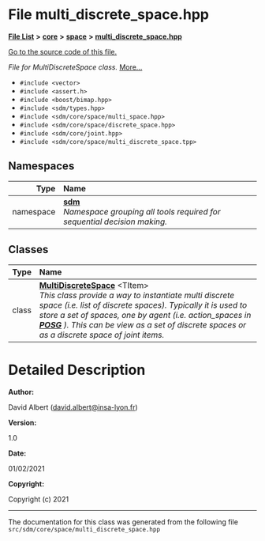 
<NavBar active_item_id="2"/>

# File multi\_discrete\_space.hpp


[**File List**](files.md) **>** [**core**](dir_92216a09053680f71034e5e26026ee62.md) **>** [**space**](dir_4382197029a4717686416170aae3e90a.md) **>** [**multi\_discrete\_space.hpp**](multi__discrete__space_8hpp.md)

[Go to the source code of this file.](multi__discrete__space_8hpp_source.md)

_File for MultiDiscreteSpace class._ [More...](#detailed-description)

* `#include <vector>`
* `#include <assert.h>`
* `#include <boost/bimap.hpp>`
* `#include <sdm/types.hpp>`
* `#include <sdm/core/space/multi_space.hpp>`
* `#include <sdm/core/space/discrete_space.hpp>`
* `#include <sdm/core/joint.hpp>`
* `#include <sdm/core/space/multi_discrete_space.tpp>`









## Namespaces

| Type | Name |
| ---: | :--- |
| namespace | [**sdm**](namespacesdm.md) <br>_Namespace grouping all tools required for sequential decision making._  |

## Classes

| Type | Name |
| ---: | :--- |
| class | [**MultiDiscreteSpace**](classsdm_1_1MultiDiscreteSpace.md) &lt;TItem&gt;<br>_This class provide a way to instantiate multi discrete space (i.e. list of discrete spaces). Typically it is used to store a set of spaces, one by agent (i.e. action\_spaces in_ [_**POSG**_](classsdm_1_1POSG.md) _). This can be view as a set of discrete spaces or as a discrete space of joint items._ |













# Detailed Description




**Author:**

David Albert ([david.albert@insa-lyon.fr](mailto:david.albert@insa-lyon.fr)) 




**Version:**

1.0 




**Date:**

01/02/2021




**Copyright:**

Copyright (c) 2021 




    

------------------------------
The documentation for this class was generated from the following file `src/sdm/core/space/multi_discrete_space.hpp`